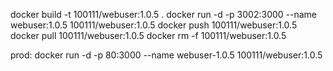 docker build -t 100111/webuser:1.0.5 .
docker run -d -p 3002:3000 --name webuser:1.0.5 100111/webuser:1.0.5
docker push 100111/webuser:1.0.5
docker pull 100111/webuser:1.0.5
docker rm -f 100111/webuser:1.0.5

prod: 
docker run -d -p 80:3000 --name webuser-1.0.5 100111/webuser:1.0.5
